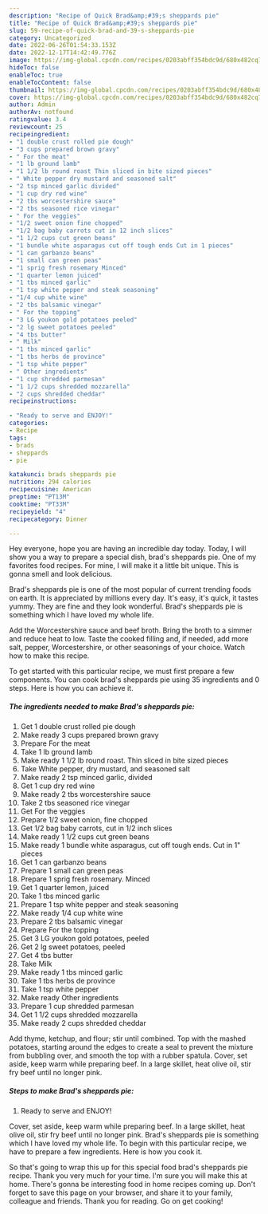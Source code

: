 ```yaml
---
description: "Recipe of Quick Brad&amp;#39;s sheppards pie"
title: "Recipe of Quick Brad&amp;#39;s sheppards pie"
slug: 59-recipe-of-quick-brad-and-39-s-sheppards-pie
category: Uncategorized
date: 2022-06-26T01:54:33.153Z
date: 2022-12-17T14:42:49.776Z
image: https://img-global.cpcdn.com/recipes/0203abff354bdc9d/680x482cq70/brads-sheppards-pie-recipe-main-photo.jpg
hideToc: false
enableToc: true
enableTocContent: false
thumbnail: https://img-global.cpcdn.com/recipes/0203abff354bdc9d/680x482cq70/brads-sheppards-pie-recipe-main-photo.jpg
cover: https://img-global.cpcdn.com/recipes/0203abff354bdc9d/680x482cq70/brads-sheppards-pie-recipe-main-photo.jpg
author: Admin
authorAv: notfound
ratingvalue: 3.4
reviewcount: 25
recipeingredient:
- "1 double crust rolled pie dough"
- "3 cups prepared brown gravy"
- " For the meat"
- "1 lb ground lamb"
- "1 1/2 lb round roast Thin sliced in bite sized pieces"
- " White pepper dry mustard and seasoned salt"
- "2 tsp minced garlic divided"
- "1 cup dry red wine"
- "2 tbs worcestershire sauce"
- "2 tbs seasoned rice vinegar"
- " For the veggies"
- "1/2 sweet onion fine chopped"
- "1/2 bag baby carrots cut in 12 inch slices"
- "1 1/2 cups cut green beans"
- "1 bundle white asparagus cut off tough ends Cut in 1 pieces"
- "1 can garbanzo beans"
- "1 small can green peas"
- "1 sprig fresh rosemary Minced"
- "1 quarter lemon juiced"
- "1 tbs minced garlic"
- "1 tsp white pepper and steak seasoning"
- "1/4 cup white wine"
- "2 tbs balsamic vinegar"
- " For the topping"
- "3 LG youkon gold potatoes peeled"
- "2 lg sweet potatoes peeled"
- "4 tbs butter"
- " Milk"
- "1 tbs minced garlic"
- "1 tbs herbs de province"
- "1 tsp white pepper"
- " Other ingredients"
- "1 cup shredded parmesan"
- "1 1/2 cups shredded mozzarella"
- "2 cups shredded cheddar"
recipeinstructions:

- "Ready to serve and ENJOY!"
categories:
- Recipe
tags:
- brads
- sheppards
- pie

katakunci: brads sheppards pie 
nutrition: 294 calories
recipecuisine: American
preptime: "PT13M"
cooktime: "PT33M"
recipeyield: "4"
recipecategory: Dinner

---
```



Hey everyone, hope you are having an incredible day today. Today, I will show you a way to prepare a special dish, brad&#39;s sheppards pie. One of my favorites food recipes. For mine, I will make it a little bit unique. This is gonna smell and look delicious.

Brad&#39;s sheppards pie is one of the most popular of current trending foods on earth. It is appreciated by millions every day. It's easy, it's quick, it tastes yummy. They are fine and they look wonderful. Brad&#39;s sheppards pie is something which I have loved my whole life.

Add the Worcestershire sauce and beef broth. Bring the broth to a simmer and reduce heat to low. Taste the cooked filling and, if needed, add more salt, pepper, Worcestershire, or other seasonings of your choice. Watch how to make this recipe.


To get started with this particular recipe, we must first prepare a few components. You can cook brad&#39;s sheppards pie using 35 ingredients and 0 steps. Here is how you can achieve it.

<!--inarticleads1-->

##### The ingredients needed to make Brad&#39;s sheppards pie:

1. Get 1 double crust rolled pie dough
1. Make ready 3 cups prepared brown gravy
1. Prepare  For the meat
1. Take 1 lb ground lamb
1. Make ready 1 1/2 lb round roast. Thin sliced in bite sized pieces
1. Take  White pepper, dry mustard, and seasoned salt
1. Make ready 2 tsp minced garlic, divided
1. Get 1 cup dry red wine
1. Make ready 2 tbs worcestershire sauce
1. Take 2 tbs seasoned rice vinegar
1. Get  For the veggies
1. Prepare 1/2 sweet onion, fine chopped
1. Get 1/2 bag baby carrots, cut in 1/2 inch slices
1. Make ready 1 1/2 cups cut green beans
1. Make ready 1 bundle white asparagus, cut off tough ends. Cut in 1&#34; pieces
1. Get 1 can garbanzo beans
1. Prepare 1 small can green peas
1. Prepare 1 sprig fresh rosemary. Minced
1. Get 1 quarter lemon, juiced
1. Take 1 tbs minced garlic
1. Prepare 1 tsp white pepper and steak seasoning
1. Make ready 1/4 cup white wine
1. Prepare 2 tbs balsamic vinegar
1. Prepare  For the topping
1. Get 3 LG youkon gold potatoes, peeled
1. Get 2 lg sweet potatoes, peeled
1. Get 4 tbs butter
1. Take  Milk
1. Make ready 1 tbs minced garlic
1. Take 1 tbs herbs de province
1. Take 1 tsp white pepper
1. Make ready  Other ingredients
1. Prepare 1 cup shredded parmesan
1. Get 1 1/2 cups shredded mozzarella
1. Make ready 2 cups shredded cheddar


Add thyme, ketchup, and flour; stir until combined. Top with the mashed potatoes, starting around the edges to create a seal to prevent the mixture from bubbling over, and smooth the top with a rubber spatula. Cover, set aside, keep warm while preparing beef. In a large skillet, heat olive oil, stir fry beef until no longer pink. 

<!--inarticleads2-->

##### Steps to make Brad&#39;s sheppards pie:


1. Ready to serve and ENJOY!

Cover, set aside, keep warm while preparing beef. In a large skillet, heat olive oil, stir fry beef until no longer pink. Brad&#39;s sheppards pie is something which I have loved my whole life. To begin with this particular recipe, we have to prepare a few ingredients. Here is how you cook it. 

So that's going to wrap this up for this special food brad&#39;s sheppards pie recipe. Thank you very much for your time. I'm sure you will make this at home. There's gonna be interesting food in home recipes coming up. Don't forget to save this page on your browser, and share it to your family, colleague and friends. Thank you for reading. Go on get cooking!
